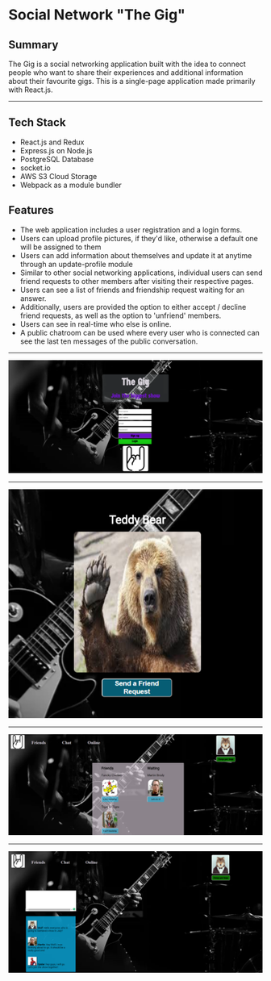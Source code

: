 # Social Network "The Gig"

## Summary

The Gig is a social networking application built with the idea to connect people who want to share their experiences and additional information about their favourite gigs.
This is a single-page application made primarily with React.js.
****

## Tech Stack
* React.js and Redux
* Express.js on Node.js
* PostgreSQL Database
* socket.io
* AWS S3 Cloud Storage
* Webpack as a module bundler

## Features

* The web application includes a user registration and a login forms.
* Users can upload profile pictures, if they'd like, otherwise a default one will be assigned to them
* Users can add information about themselves and update it at anytime through an update-profile module
* Similar to other social networking applications, individual users can send friend requests to other members after visiting their respective pages.
* Users can see a list of friends and friendship request waiting for an answer.
* Additionally, users are provided the option to either accept / decline friend requests, as well as the option to 'unfriend' members.
* Users can see in real-time who else is online.
* A public chatroom can be used where every user who is connected can see the last ten messages of the public conversation.

****

![Social Network Homepage](welcome2.png)

****

![Social Network friendsButton](friendshipButton.png)

****

![Social Network Homepage](friendslist.png)

****

![Social Network Homepage](chat2.png)
